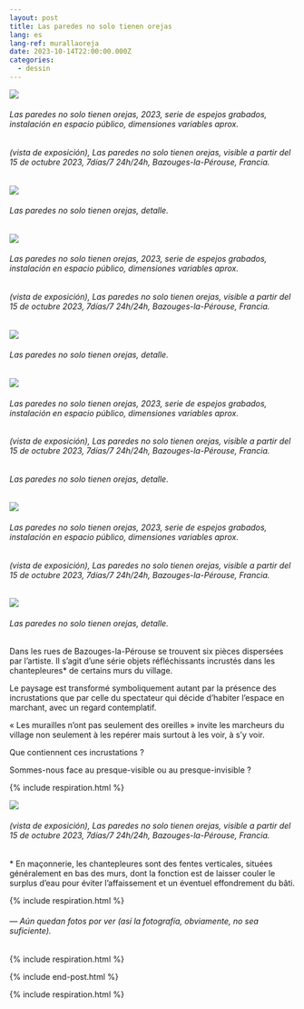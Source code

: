 ```yaml
---
layout: post
title: Las paredes no solo tienen orejas
lang: es
lang-ref: murallaoreja
date: 2023-10-14T22:00:00.000Z
categories:
  - dessin
---
```


![](/imgs/PXL_20231015_093453655_UP.jpg)

###### *Las paredes no solo tienen orejas*, 2023, serie de espejos grabados, instalación en espacio público, dimensiones variables aprox.

###### (vista de exposición), *Las paredes no solo tienen orejas*, visible a partir del 15 de octubre 2023, 7días/7 24h/24h, Bazouges-la-Pérouse, Francia.

![](/imgs/PXL_20231015_093453655_DET_UP.jpg)

###### *Las paredes no solo tienen orejas*, detalle.

![](/imgs/PXL_20231015_093400895_UP.jpg)

###### *Las paredes no solo tienen orejas*, 2023, serie de espejos grabados, instalación en espacio público, dimensiones variables aprox.

###### (vista de exposición), *Las paredes no solo tienen orejas*, visible a partir del 15 de octubre 2023, 7días/7 24h/24h, Bazouges-la-Pérouse, Francia.

![](/imgs/PXL_20231015_093400895_DET_UP.jpg)

###### *Las paredes no solo tienen orejas*, detalle.

![](/imgs/PXL_20231015_093132085_UP.jpg)

###### *Las paredes no solo tienen orejas*, 2023, serie de espejos grabados, instalación en espacio público, dimensiones variables aprox.

###### (vista de exposición), *Las paredes no solo tienen orejas*, visible a partir del 15 de octubre 2023, 7días/7 24h/24h, Bazouges-la-Pérouse, Francia.

###### *Las paredes no solo tienen orejas*, detalle.

![](/imgs/PXL_20231015_092859092_UP.jpg)

###### *Las paredes no solo tienen orejas*, 2023, serie de espejos grabados, instalación en espacio público, dimensiones variables aprox.

###### (vista de exposición), *Las paredes no solo tienen orejas*, visible a partir del 15 de octubre 2023, 7días/7 24h/24h, Bazouges-la-Pérouse, Francia.

![](/imgs/PXL_20231015_092859092_DET_UP.jpg)

###### *Las paredes no solo tienen orejas*, detalle.

Dans les rues de Bazouges-la-Pérouse se trouvent six pièces dispersées par l’artiste. Il s’agit d’une série objets réfléchissants incrustés dans les chantepleures\* de certains murs du village.

Le paysage est transformé symboliquement autant par la présence des incrustations que par celle du spectateur qui décide d’habiter l’espace en marchant, avec un regard contemplatif.

« Les murailles n’ont pas seulement des oreilles » invite les marcheurs du village non seulement à les repérer mais surtout à les voir, à s’y voir.

Que contiennent ces incrustations ?

Sommes-nous face au presque-visible ou au presque-invisible ?

{% include respiration.html %}

![](/imgs/PXL_20231015_113911288.NIGHT_UP.jpg)

###### (vista de exposición), *Las paredes no solo tienen orejas*, visible a partir del 15 de octubre 2023, 7días/7 24h/24h, Bazouges-la-Pérouse, Francia.

\* En maçonnerie, les chantepleures sont des fentes verticales, situées généralement en bas des murs, dont la fonction est de laisser couler le surplus d’eau pour éviter l’affaissement et un éventuel effondrement du bâti.

{% include respiration.html %}

###### — *Aún quedan fotos por ver (así la fotografía, obviamente, no sea suficiente).*

{% include respiration.html %}

{% include end-post.html %}

{% include respiration.html %}
